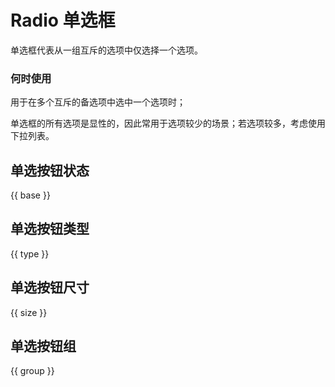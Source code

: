 # Radio 单选框

单选框代表从一组互斥的选项中仅选择一个选项。

### 何时使用

用于在多个互斥的备选项中选中一个选项时；

单选框的所有选项是显性的，因此常用于选项较少的场景；若选项较多，考虑使用下拉列表。

## 单选按钮状态

{{ base }}

## 单选按钮类型

{{ type }}

## 单选按钮尺寸

{{ size }}

## 单选按钮组

{{ group }}
